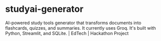 # studyai-generator
AI-powered study tools generator that transforms documents into flashcards, quizzes, and summaries. It currently uses Groq. It's built with Python, Streamlit, and SQLite. | EdTech | Hackathon Project
